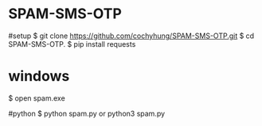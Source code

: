 # SPAM-SMS-OTP

#setup
$ git clone https://github.com/cochyhung/SPAM-SMS-OTP.git
$ cd SPAM-SMS-OTP.
$ pip install requests
# windows
$ open spam.exe

#python
$ python spam.py or python3 spam.py
